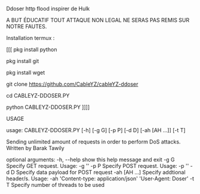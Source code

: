 Ddoser http flood inspirer de Hulk

A BUT ÉDUCATIF TOUT ATTAQUE NON LEGAL NE SERAS PAS REMIS SUR NOTRE FAUTES.


Installation termux :

[[[ pkg install python 

 pkg install git 

pkg install wget 

git clone https://github.com/CableYZ/cableYZ-ddoser

cd CABLEYZ-DDOSER.PY

python CABLEYZ-DDOSER.PY     ]]]]







USAGE 



usage: CABLEYZ-DDOSER.PY [-h] [-g G] [-p P] [-d D] [-ah [AH ...]] [-t T]

Sending unlimited amount of requests in order to perform DoS attacks. Written by Barak
Tawily

optional arguments:
  -h, --help    show this help message and exit
  -g G          Specify GET request. Usage: -g '<url>'
  -p P          Specify POST request. Usage: -p '<url>'
  -d D          Specify data payload for POST request
  -ah [AH ...]  Specify addtional header/s. Usage: -ah 'Content-type:
                application/json' 'User-Agent: Doser'
  -t T          Specify number of threads to be used
